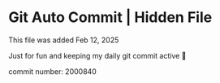 # Git Auto Commit | Hidden File

This file was added Feb 12, 2025

Just for fun and keeping my daily git commit active 🤪

commit number: 2000840
